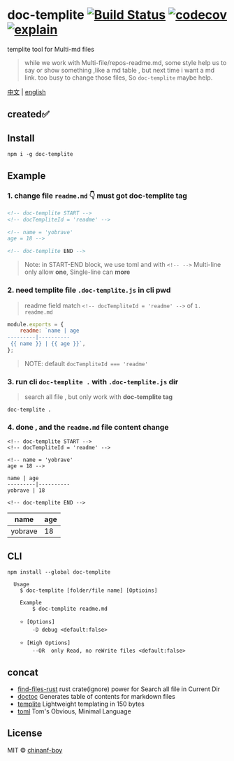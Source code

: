 # doc-templite [![Build Status](https://travis-ci.org/chinanf-boy/doc-templite.svg?branch=master)](https://travis-ci.org/chinanf-boy/doc-templite) [![codecov](https://codecov.io/gh/chinanf-boy/doc-templite/badge.svg?branch=master)](https://codecov.io/gh/chinanf-boy/doc-templite?branch=master) [![explain](http://llever.com/explain.svg)](https://github.com/chinanf-boy/doc-templite-explain)

templite tool for Multi-md files

> while we work with Multi-file/repos-readme.md, some style help us to say or show something ,like a md table , but next time i want a md link. too busy to change those files, So `doc-templite` maybe help.

[中文](./readme.zh.md) | [english](./readme.md)

## created✅

## Install

```
npm i -g doc-templite
```

## Example

### 1. change file `readme.md` 👇 must got doc-templite tag

```html
<!-- doc-templite START -->
<!-- docTempliteId = 'readme' -->

<!-- name = 'yobrave'
age = 18 -->

<!-- doc-templite END -->
```

> Note: in START-END block, we use toml and with `<!-- -->`
> Multi-line only allow **one**, Single-line can **more**

### 2. need templite file `.doc-templite.js` in cli pwd

> readme field match `<!-- docTempliteId = 'readme' -->` of `1. readme.md`

```js
module.exports = {
	readme: `name | age
---------|----------
 {{ name }} | {{ age }}`,
};
```

> NOTE: default `docTempliteId === 'readme'`

### 3. run cli `doc-templite .` with `.doc-templite.js` dir

> search all file , but only work with **doc-templite tag**

```
doc-templite .
```

### 4. done , and the `readme.md` file content change

```
<!-- doc-templite START -->
<!-- docTempliteId = 'readme' -->

<!-- name = 'yobrave'
age = 18 -->

name | age
---------|----------
yobrave | 18

<!-- doc-templite END -->
```

| name    | age |
| ------- | --- |
| yobrave | 18  |

## CLI

```
npm install --global doc-templite
```

```
  Usage
  	$ doc-templite [folder/file name] [Optioins]

	Example
		$ doc-templite readme.md

	⭐ [Options]
		-D debug <default:false>

	⭐ [High Options]
		--OR  only Read, no reWrite files <default:false>
```

<!-- ## API

### docTemplite(input, [options])

#### input

name: | input
---------|----------
Type: | `string`
Desc: | Lorem ipsum.

#### options

##### foo

 name: | foo
---------|----------
Type: | `boolean`
Default: | `false`
Desc: | Lorem ipsum. -->

## concat

- [find-files-rust](https://github.com/chinanf-boy/find-files-rust) rust crate(ignore) power for Search all file in Current Dir
- [doctoc](https://github.com/thlorenz/doctoc) Generates table of contents for markdown files
- [templite](https://github.com/lukeed/templite) Lightweight templating in 150 bytes
- [toml](https://github.com/toml-lang/toml) Tom's Obvious, Minimal Language

## License

MIT © [chinanf-boy](http://llever.com)
